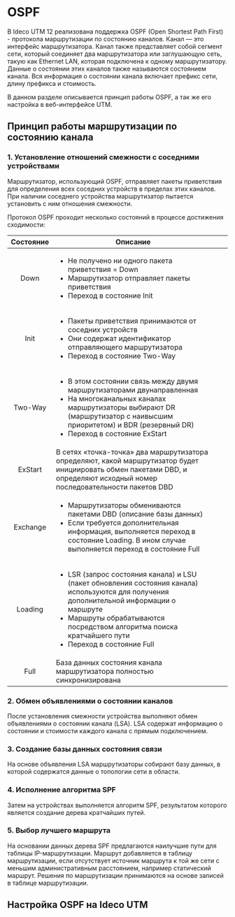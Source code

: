 # OSPF

В Ideco UTM 12 реализована поддержка OSPF (Open Shortest Path First) - протокола маршрутизации по состоянию каналов. Канал — это интерфейс маршрутизатора. Канал также представляет собой сегмент сети, который соединяет два маршрутизатора или заглушающую сеть, такую как Ethernet LAN, которая подключена к одному маршрутизатору. Данные о состоянии этих каналов также называются состоянием канала. Вся информация о состоянии канала включает префикс сети, длину префикса и стоимость.

В данном разделе описывается принцип работы OSPF, а так же его настройка в веб-интерфейсе UTM.

## Принцип работы маршрутизации по состоянию канала

### **1. Установление отношений смежности с соседними устройствами**

Маршрутизатор, использующий OSPF, отправляет пакеты приветствия для определения всех соседних устройств в пределах этих каналов. При наличии соседнего устройства маршрутизатор пытается установить с ним отношения смежности.

Протокол OSPF проходит несколько состояний в процессе достижения сходимости:

| Состояние | Описание                                                                                                                                                                                                                                                                 |   |   |
| :-------: | ------------------------------------------------------------------------------------------------------------------------------------------------------------------------------------------------------------------------------------------------------------------------ | - | - |
|    Down   | <ul><li>Не получено ни одного пакета приветствия = Down</li><li>Маршрутизатор отправляет пакеты приветствия</li><li>Переход в состояние Init</li></ul>                                                                                                                   |   |   |
|    Init   | <ul><li>Пакеты приветствия принимаются от соседних устройств</li><li>Они содержат идентификатор отправляющего маршрутизатора</li><li>Переход в состояние Two-Way</li></ul>                                                                                               |   |   |
|  Two-Way  | <ul><li>В этом состоянии связь между двумя маршрутизаторами двунаправленная</li><li>На многоканальных каналах маршрутизаторы выбирают DR (маршрутизатор с наивысшим приоритетом) и BDR (резервный DR)</li><li>Переход в состояние ExStart</li></ul>                      |   |   |
|  ExStart  | В сетях «точка-точка» два маршрутизатора определяют, какой маршрутизатор будет инициировать обмен пакетами DBD, и определяют исходный номер последовательности пакетов DBD                                                                                               |   |   |
|  Exchange | <ul><li>Маршрутизаторы обмениваются пакетами DBD (описание базы данных)</li><li>Если требуется дополнительная информация, выполняется переход в состояние Loading. В ином случае выполняется переход в состояние Full</li></ul>                                          |   |   |
|  Loading  | <ul><li>LSR (запрос состояния канала) и LSU (пакет обновления состояния канала) используются для получения дополнительной информации о маршруте</li><li>Маршруты обрабатываются посредством алгоритма поиска кратчайшего пути</li><li>Переход в состояние Full</li></ul> |   |   |
|    Full   | База данных состояния канала маршрутизатора полностью синхронизирована                                                                                                                                                                                                   |   |   |

### **2. Обмен объявлениями о состоянии каналов**

После установления смежности устройства выполняют обмен объявлениями о состоянии канала (LSA). LSA содержат информацию о состоянии и стоимости каждого канала с прямым подключением.

### **3. Создание базы данных состояния связи**

На основе объявления LSA маршрутизаторы собирают базу данных, в которой содержатся данные о топологии сети в области.

### **4. Исполнение алгоритма SPF**

Затем на устройствах выполняется алгоритм SPF, результатом которого является создание дерева кратчайших путей.

### **5. Выбор лучшего маршрута**

На основании данных дерева SPF предлагаются наилучшие пути для таблицы IP-маршрутизации. Маршрут добавляется в таблицу маршрутизации, если отсутствует источник маршрута к той же сети с меньшим административным расстоянием, например статический маршрут. Решения по маршрутизации принимаются на основе записей в таблице маршрутизации.

## Настройка OSPF на Ideco UTM



